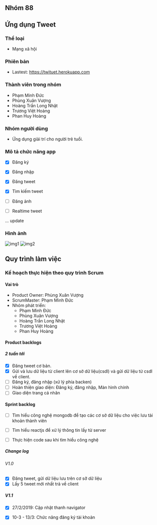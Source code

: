 ## Nhóm 88


## Ứng dụng Tweet

### Thể loại

* Mạng xã hội


### Phiên bản

* Lastest: https://twituet.herokuapp.com

### Thành viên trong nhóm

* Phạm Minh Đức
* Phùng Xuân Vượng
* Hoàng Trần Long Nhật
* Trương Việt Hoàng
* Phan Huy Hoàng


### Nhóm người dùng

* Ứng dụng giải trí cho người trẻ tuổi.


### Mô tả chức năng app

- [x] Đăng ký
- [x] Đăng nhập
- [x] Đăng tweet
- [x] Tìm kiếm tweet
- [ ] Đăng ảnh
- [ ] Realtime tweet


... update


### Hình ảnh

![img1](https://i.imgur.com/zye9qEh.png)
![img2](https://i.imgur.com/vcd8ttQ.png)


## Quy trình làm việc



### Kế hoạch thực hiện theo quy trình Scrum


#### Vai trò

* Product Owner: Phùng Xuân Vượng
* ScrumMaster: Phạm Minh Đức
* Nhóm phát triển:
    * Phạm Minh Đức
    * Phùng Xuân Vượng
    * Hoàng Trần Long Nhật
    * Trương Việt Hoàng
    * Phan Huy Hoàng

#### Product backlogs

##### 2 tuần tới

- [x] Đăng tweet cơ bản.
- [x] Gửi và lưu dữ liệu từ client lên cơ sở dữ liệu(csdl) và gửi dữ liệu từ csdl về client.
- [ ] Đăng ký, đăng nhập (xử lý phía backen)
- [ ] Hoàn thiện giao diện: Đăng ký, đăng nhập, Màn hình chính
- [ ] Giao diện trang cá nhân

#### Sprint backlog

- [ ] Tìm hiểu công nghệ mongodb để tạo các cơ sở dữ liệu cho việc lưu tài khoản thành viên
- [ ] Tìm hiểu reactjs để xử lý thông tin lấy từ server
- [ ] Thực hiện code sau khi tìm hiểu công nghệ


#####  Change log

###### V1.0

- [x] Đăng tweet, gửi dữ liệu lưu trên cơ sỡ dữ liệu
- [x] Lấy 5 tweet mới nhất trả về client

##### V1.1

- [x] 27/2/2019: Cập nhật thanh navigator
- [x] 10-3 - 13/3: Chức năng đăng ký tài khoản






